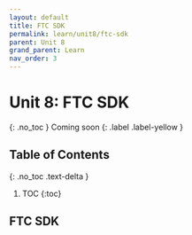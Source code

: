 ```yaml
---
layout: default
title: FTC SDK
permalink: learn/unit8/ftc-sdk
parent: Unit 8
grand_parent: Learn
nav_order: 3
---
```


# Unit 8: FTC SDK
{: .no_toc }
Coming soon
{: .label .label-yellow }

## Table of Contents
{: .no_toc .text-delta }

1. TOC
{:toc}

## FTC SDK